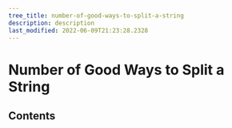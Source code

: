```yaml
---
tree_title: number-of-good-ways-to-split-a-string
description: description
last_modified: 2022-06-09T21:23:28.2328
---
```


# Number of Good Ways to Split a String

## Contents
